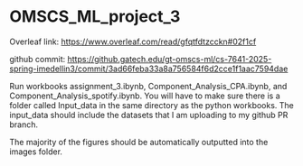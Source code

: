 # OMSCS_ML_project_3
 


Overleaf link: https://www.overleaf.com/read/gfqtfdtzcckn#02f1cf

github commit:  https://github.gatech.edu/gt-omscs-ml/cs-7641-2025-spring-imedellin3/commit/3ad66feba33a8a756584f6d2cce1f1aac7594dae



Run workbooks assignment_3.ibynb, Component_Analysis_CPA.ibynb, and Component_Analysis_spotify.ibynb. 
You will have to make sure there is a folder called Input_data in the same directory as the python workbooks. The input_data should include the datasets that I am uploading to my github PR branch.


The majority of the figures should be automatically outputted into the images folder. 
